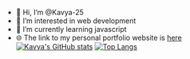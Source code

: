 - 👋 Hi, I’m @Kavya-25
- 👀 I’m interested in web development
- 🌱 I’m currently learning javascript
- 🌐 The link to my personal portfolio website is [here](https://kavyaportfolio25.netlify.app/)
 [![Kavya's GitHub stats](https://github-readme-stats.vercel.app/api?username=Kavya-25&show_icons=true&theme=radical)](https://github.com/Kavya-25/github-readme-stats)
 [![Top Langs](https://github-readme-stats.vercel.app/api/top-langs/?username=Kavya-25&layout=compact)](https://github.com/Kavya-25/github-readme-stats)

<!---
Kavya-25/Kavya-25 is a ✨ special ✨ repository because its `README.md` (this file) appears on your GitHub profile.
You can click the Preview link to take a look at your changes.
--->
